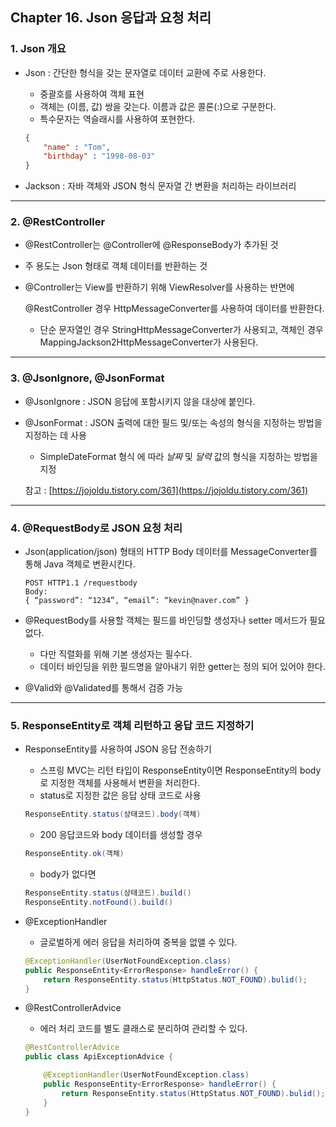 ## Chapter 16. Json 응답과 요청 처리

### 1. Json 개요

- Json : 간단한 형식을 갖는 문자열로 데이터 교환에 주로 사용한다.
    - 중괄호를 사용하여 객체 표현
    - 객체는 (이름, 값) 쌍을 갖는다. 이름과 값은 콜론(:)으로 구분한다.
    - 특수문자는 역슬래시를 사용하여 포현한다.
    
    ```json
    {
    	"name" : "Tom",
    	"birthday" : "1998-08-03"
    }
    ```
    
- Jackson : 자바 객체와 JSON 형식 문자열 간 변환을 처리하는 라이브러리

<hr/>

### 2. @RestController

- @RestController는 @Controller에 @ResponseBody가 추가된 것
- 주 용도는 Json 형태로 객체 데이터를 반환하는 것
- @Controller는 View를 반환하기 위해 ViewResolver를 사용하는 반면에
    
    @RestController 경우 HttpMessageConverter를 사용하여 데이터를 반환한다.
    
    - 단순 문자열인 경우 StringHttpMessageConverter가 사용되고, 객체인 경우 MappingJackson2HttpMessageConverter가 사용된다.

<hr/>

### 3. @JsonIgnore, @JsonFormat

- @JsonIgnore : JSON 응답에 포함시키지 않을 대상에 붙인다.
- @JsonFormat : JSON 출력에 대한 필드 및/또는 속성의 형식을 지정하는 방법을 지정하는 데 사용
    - SimpleDateFormat 형식 에 따라 *날짜* 및 *달력* 값의 형식을 지정하는 방법을 지정
    
    참고 : [https://jojoldu.tistory.com/361](https://jojoldu.tistory.com/361)
    
<hr/>

### 4. @RequestBody로 JSON 요청 처리

- Json(application/json) 형태의 HTTP Body 데이터를 MessageConverter를 통해 Java 객체로 변환시킨다.
    
    ```
    POST HTTP1.1 /requestbody
    Body:
    { “password”: “1234”, “email”: “kevin@naver.com” }
    ```
    
- @RequestBody를 사용할 객체는 필드를 바인딩할 생성자나 setter 메서드가 필요없다.
    - 다만 직렬화를 위해 기본 생성자는 필수다.
    - 데이터 바인딩을 위한 필드명을 알아내기 위한 getter는 정의 되어 있어야 한다.
- @Valid와 @Validated를 통해서 검증 가능

<hr/>

### 5. ResponseEntity로 객체 리턴하고 응답 코드 지정하기

- ResponseEntity를 사용하여 JSON 응답 전송하기
    - 스프링 MVC는 리턴 타입이 ResponseEntity이면 ResponseEntity의 body로 지정한 객체를 사용해서 변환을 처리한다.
    - status로 지정한 값은 응답 상태 코드로 사용
    
    ```java
    ResponseEntity.status(상태코드).body(객체)
    ```
    
    - 200 응답코드와 body 데이터를 생성할 경우
    
    ```java
    ResponseEntity.ok(객체)
    ```
    
    - body가 없다면
    
    ```java
    ResponseEntity.status(상태코드).build()
    ResponseEntity.notFound().build()
    ```
    
- @ExceptionHandler
    - 글로벌하게 에러 응답을 처리하여 중복을 없앨 수 있다.
    
    ```java
    @ExceptionHandler(UserNotFoundException.class)
    public ResponseEntity<ErrorResponse> handleError() {
    	return ResponseEntity.status(HttpStatus.NOT_FOUND).bulid();
    }
    ```
    
- @RestControllerAdvice
    - 에러 처리 코드를 별도 클래스로 분리하여 관리할 수 있다.
    
    ```java
    @RestControllerAdvice
    public class ApiExceptionAdvice {
    
    	@ExceptionHandler(UserNotFoundException.class)
    	public ResponseEntity<ErrorResponse> handleError() {
    		return ResponseEntity.status(HttpStatus.NOT_FOUND).bulid();
    	}
    }
    ```
